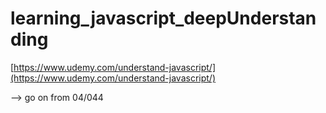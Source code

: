 # learning_javascript_deepUnderstanding

[https://www.udemy.com/understand-javascript/](https://www.udemy.com/understand-javascript/)

--> go on from 04/044